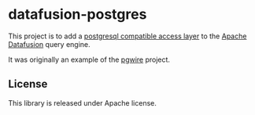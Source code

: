 # datafusion-postgres

This project is to add a [postgresql compatible access
layer](https://github.com/sunng87/pgwire) to the [Apache
Datafusion](https://github.com/apache/arrow-datafusion) query engine.

It was originally an example of the [pgwire](https://github.com/sunng87/pgwire)
project.

## License

This library is released under Apache license.
